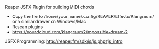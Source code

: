 Reaper JSFX Plugin for building MIDI chords

- Copy the file to /home/your_name/.config/REAPER/Effects/Klangraum/ or a similar drawer on Windows/Mac
- Rescan plugins
- https://soundcloud.com/klangraum2/impossible-dream-2
  
JSFX Programming: http://reaper.fm/sdk/js/js.php#js_intro
